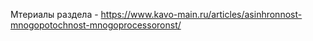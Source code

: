 Мтериалы раздела - https://www.kavo-main.ru/articles/asinhronnost-mnogopotochnost-mnogoprocessoronst/
